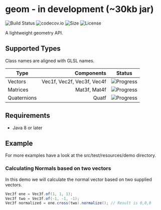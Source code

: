 # geom - in development (~30kb jar)

![Build Status](https://travis-ci.org/nickscha/geom.svg?branch=master)
![codecov.io](https://codecov.io/github/nickscha/geom/coverage.svg?branch=master)
![Size](https://reposs.herokuapp.com/?path=nickscha/geom)
![License](https://img.shields.io/hexpm/l/plug.svg)

A lightweight geometry API.

## Supported Types

Class names are aligned with GLSL names.

| Type          | Components                 | Status                                                           |
| ------------- | -------------------------: | ---------------------------------------------------------------- |
| Vectors       | Vec1f, Vec2f, Vec3f, Vec4f | ![Progress](https://img.shields.io/badge/progress-80-green.svg)  |
| Matrices      |               Mat3f, Mat4f | ![Progress](https://img.shields.io/badge/progress-40-orange.svg) |
| Quaternions   |                      Quatf | ![Progress](https://img.shields.io/badge/progress-10-orange.svg) |

## Requirements

* Java 8 or later

## Example

For more examples have a look at the src/test/resources/demo directory.

### Calculating Normals based on two vectors
In this demo we will calculate the normal vector based on two supplied vectors.
```java
Vec3f one = Vec3f.of(1, 1, 1);
Vec3f two = Vec3f.of(-1, -1, -1);
Vec3f normalized = one.cross(two).normalize(); // Result is 0,0,0
```

